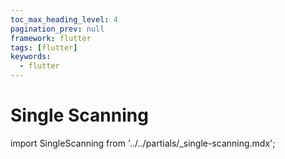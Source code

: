 ```yaml
---
toc_max_heading_level: 4
pagination_prev: null
framework: flutter
tags: [flutter]
keywords:
  - flutter
---
```


# Single Scanning

import SingleScanning from '../../partials/_single-scanning.mdx';

<SingleScanning/>